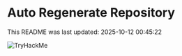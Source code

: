 # Auto Regenerate Repository

This README was last updated: 2025-10-12 00:45:22

 ![TryHackMe](https://tryhackme.com/badge/533634)